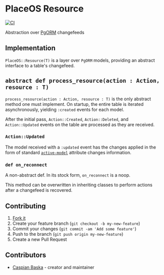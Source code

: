 # PlaceOS Resource

[![CI](https://github.com/place-labs/resource/actions/workflows/ci.yml/badge.svg)](https://github.com/place-labs/resource/actions/workflows/ci.yml)

Abstraction over [PgORM](https://github.com/spider-gazelle/pg-orm) changefeeds

## Implementation

`PlaceOS::Resource(T)` is a layer over `PgORM` models, providing an abstract interface to a table's changefeed.

## `abstract def process_resource(action : Action, resource : T)`

`process_resource(action : Action, resource : T)` is the only abstract method one must implement.
On startup, the entire table is iterated asynchronously, yielding `:created` events for each model.

After the initial pass, `Action::Created`, `Action::Deleted`, and `Action::Updated` events on the table are processed as they are received.

### `Action::Updated`

The model received with a `:updated` event has the changes applied in the form of standard [`active-model`](https://github.com/spider-gazelle/active-model) attribute changes information.


### `def on_reconnect`

A non-abstract def. In its stock form, `on_reconnect` is a noop.

This method can be overwritten in inheriting classes to perform actions after a changefeed is recovered.

## Contributing

1. [Fork it](https://github.com/place-labs/resource/fork)
2. Create your feature branch (`git checkout -b my-new-feature`)
3. Commit your changes (`git commit -am 'Add some feature'`)
4. Push to the branch (`git push origin my-new-feature`)
5. Create a new Pull Request

## Contributors

- [Caspian Baska](https://github.com/caspiano) - creator and maintainer
